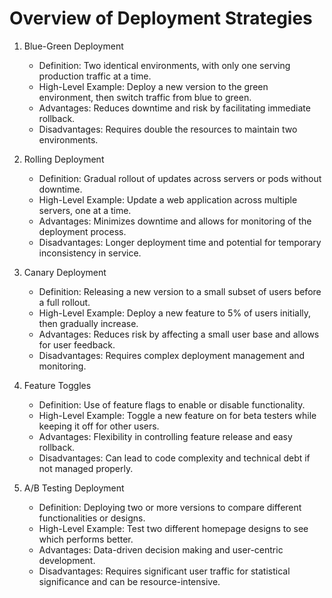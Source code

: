 # Overview of Deployment Strategies

1. Blue-Green Deployment
   - Definition: Two identical environments, with only one serving production traffic at a time.
   - High-Level Example: Deploy a new version to the green environment, then switch traffic from blue to green.
   - Advantages: Reduces downtime and risk by facilitating immediate rollback.
   - Disadvantages: Requires double the resources to maintain two environments.

2. Rolling Deployment
   - Definition: Gradual rollout of updates across servers or pods without downtime.
   - High-Level Example: Update a web application across multiple servers, one at a time.
   - Advantages: Minimizes downtime and allows for monitoring of the deployment process.
   - Disadvantages: Longer deployment time and potential for temporary inconsistency in service.

3. Canary Deployment
   - Definition: Releasing a new version to a small subset of users before a full rollout.
   - High-Level Example: Deploy a new feature to 5% of users initially, then gradually increase.
   - Advantages: Reduces risk by affecting a small user base and allows for user feedback.
   - Disadvantages: Requires complex deployment management and monitoring.

4. Feature Toggles
   - Definition: Use of feature flags to enable or disable functionality.
   - High-Level Example: Toggle a new feature on for beta testers while keeping it off for other users.
   - Advantages: Flexibility in controlling feature release and easy rollback.
   - Disadvantages: Can lead to code complexity and technical debt if not managed properly.

5. A/B Testing Deployment
   - Definition: Deploying two or more versions to compare different functionalities or designs.
   - High-Level Example: Test two different homepage designs to see which performs better.
   - Advantages: Data-driven decision making and user-centric development.
   - Disadvantages: Requires significant user traffic for statistical significance and can be resource-intensive.
